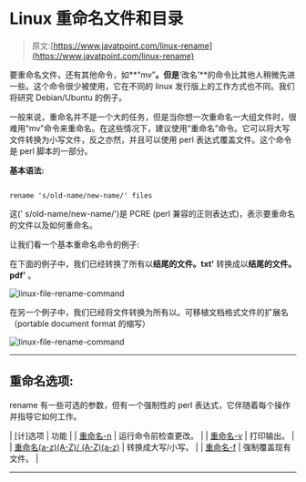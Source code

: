 # Linux 重命名文件和目录

> 原文:[https://www.javatpoint.com/linux-rename](https://www.javatpoint.com/linux-rename)

要重命名文件，还有其他命令，如**“mv”**。但是**‘改名’**的命令比其他人稍微先进一些。这个命令很少被使用，它在不同的 linux 发行版上的工作方式也不同。我们将研究 Debian/Ubuntu 的例子。

一般来说，重命名并不是一个大的任务，但是当你想一次重命名一大组文件时，很难用“mv”命令来重命名。在这些情况下，建议使用“重命名”命令。它可以将大写文件转换为小写文件，反之亦然，并且可以使用 perl 表达式覆盖文件。这个命令是 perl 脚本的一部分。

**基本语法:**

```

rename 's/old-name/new-name/' files

```

这(' s/old-name/new-name/')是 PCRE (perl 兼容的正则表达式)，表示要重命名的文件以及如何重命名。

让我们看一个基本重命名命令的例子:

在下面的例子中，我们已经转换了所有以**结尾的文件。txt'** 转换成以**结尾的文件。pdf'** 。

![linux-file-rename-command](../Images/f32a1e2b51c3661edea3390b9f8b2f89.png)

在另一个例子中，我们已经将文件转换为所有以。可移植文档格式文件的扩展名（portable document format 的缩写）

![linux-file-rename-command](../Images/3133096bbaf742f5a713a7dbce537a4c.png)

* * *

## 重命名选项:

rename 有一些可选的参数，但有一个强制性的 perl 表达式，它伴随着每个操作并指导它如何工作。

| [计]选项 | 功能 |
| [重命名-n](linux-rename-n) | 运行命令前检查更改。 |
| [重命名-v](linux-rename-v) | 打印输出。 |
| [重命名(a-z)(A-Z)/ (A-Z)(a-z)](linux-rename-uppercase-lowercase) | 转换成大写/小写。 |
| [重命名-f](linux-rename-f) | 强制覆盖现有文件。 |

* * *